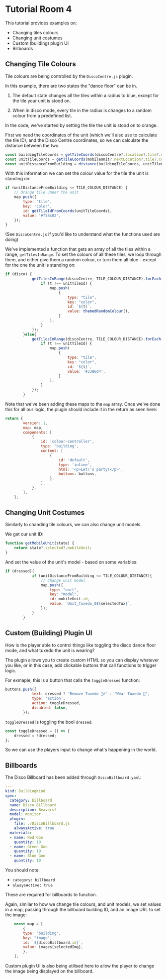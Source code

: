 # Tutorial Room 4

This tutorial provides examples on:
- Changing tiles colours
- Changing unit costumes
- Custom (building) plugin UI
- Billboards

## Changing Tile Colours

Tile colours are being controlled by the `DiscoCentre.js` plugin.

In this example, there are two states the "dance floor" can be in. 
1. The default state changes all the tiles within a radius to blue, except for the tile your unit is stood on.

2. When in disco mode, every tile in the radius is changes to a random colour from a predefined list.

In the code, we've started by setting the tile the unit is stood on to orange.

First we need the coordinates of the unit (which we'll also use to calculate the tile ID), and the Disco Centre coordinates, so we can calculate the distance between the two:
```js
const buildingTileCoords = getTileCoords(discoCentre?.location?.tile?.coords);
const unitTileCoords = getTileCoords(mobileUnit?.nextLocation?.tile?.coords);
const unitDistanceFromBuilding = distance(buildingTileCoords, unitTileCoords);
```

With this information we can set the colour value for the tile the unit is standing on:
```js
if (unitDistanceFromBuilding <= TILE_COLOUR_DISTANCE) {
    // Orange tile under the unit
    map.push({
        type: 'tile',
        key: 'color',
        id: getTileIdFromCoords(unitTileCoords),
        value: '#f58c02',
    });
}
```

(See `DiscoCentre.js` if you'd like to understand what the functions used are doing)

We've implemented a function that gets an array of all the tiles within a range, `getTilesInRange`. To set the colours of all these tiles, we loop through them, and either give them a random colour, or turn them all blue - except for the one the unit is standing on:
```js
if (disco) {
            getTilesInRange(discoCentre, TILE_COLOUR_DISTANCE).forEach((t) => {
                if (t !== unitTileId) {
                    map.push(
                        {
                            type: "tile",
                            key: "color",
                            id: `${t}`,
                            value: themedRandomColour(),
                        }
                    );
                }      
            });
        }else{
            getTilesInRange(discoCentre, TILE_COLOUR_DISTANCE).forEach((t) => {
                if (t !== unitTileId) {
                    map.push(
                        {
                            type: "tile",
                            key: "color",
                            id: `${t}`,
                            value: '#3386d4',
                        }
                    );
                }      
            });
        }
```

Note that we've been adding these maps to the `map` array. Once we've done this for all our logic, the plugin should include it in the return as seen here:
```js
return {
        version: 1,
        map: map,
        components: [
            {
                id: 'colour-controller',
                type: 'building',
                content: [
                    {
                        id: 'default',
                        type: 'inline',
                        html: '<p>Let\'s party!</p>',
                        buttons: buttons,
                    },
                ],
            },
        ],
    };
```

## Changing Unit Costumes
Similarly to chanding tile colours, we can also change unit models.

We get our unit ID:
```js
function getMobileUnit(state) {
    return state?.selected?.mobileUnit;
}
```

And set the value of the unit's model - based on some variables:
```js
if (dressed){
            if (unitDistanceFromBuilding <= TILE_COLOUR_DISTANCE){
                // Change unit model
                map.push({
                    type: "unit",
                    key: "model",
                    id: mobileUnit.id,
                    value: `Unit_Tuxedo_0${selectedTux}`,
                });
            }
        }
```

## Custom (Building) Plugin UI

How is the player able to control things like toggling the disco dance floor mode, and what tuxedo the unit is wearing?

The plugin allows you to create custom HTML so you can display whatever you like, or in this case, add clickable buttons that call functions to trigger logic.

For exmaple, this is a button that calls the `toggleDressed` function:
```js
buttons.push({
            text: dressed ? 'Remove Tuxedo 🙎‍♂️' : 'Wear Tuxedo 🤵',
            type: 'action',
            action: toggleDressed,
            disabled: false,
        });
```

`toggleDressed` is toggling the bool `dressed`.
```js
const toggleDressed = () => {
    dressed = !dressed;
};
```

So we can use the players input to change what's happening in the world.

## Billboards

The Disco Billboard has been added through `DiscoBillboard.yaml`:
```yaml
---
kind: BuildingKind
spec:
  category: billboard
  name: Disco Billboard
  description: Beavers!
  model: monitor
  plugin:
    file: ./DiscoBillboard.js
    alwaysActive: true
  materials:
  - name: Red Goo
    quantity: 10
  - name: Green Goo
    quantity: 10
  - name: Blue Goo
    quantity: 10
```

You should note:
- `category: billboard`
- `alwaysActive: true`

These are required for billboards to function.

Again, similar to how we change tile colours, and unit models, we set values in a map, passing through the billboard building ID, and an image URL to set the image:
```js
    const map = [
        {
        type: "building",
        key: "image",
        id: `${discoBillboard.id}`,
        value: images[selectedImg],
        },
    ];
```

Custom plugin UI is also being utilised here to allow the player to change the image being displayed on the billboard.